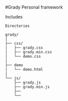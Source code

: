 #Grady
Personal framework

Includes
```
Directories

grady/
|
├── css/
|   ├── grady.css
|   ├── grady.min.css
|   └── demo.css
|
├── demo
|   └── demo.html
|
└── js/
    ├── grady.js
    ├── grady.min.js
    ├── 
    └──
```
